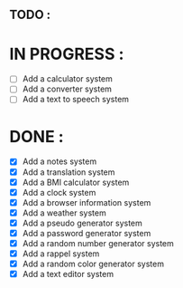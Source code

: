 ## TODO :

# IN PROGRESS :
- [ ] Add a calculator system
- [ ] Add a converter system
- [ ] Add a text to speech system

# DONE :
- [x] Add a notes system
- [x] Add a translation system
- [x] Add a BMI calculator system
- [x] Add a clock system
- [x] Add a browser information system
- [x] Add a weather system
- [x] Add a pseudo generator system
- [x] Add a password generator system
- [x] Add a random number generator system
- [x] Add a rappel system
- [x] Add a random color generator system
- [x] Add a text editor system
